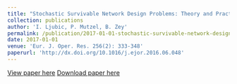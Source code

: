 ```yaml
---
title: "Stochastic Survivable Network Design Problems: Theory and Practice"
collection: publications
author: 'I. Ljubic, P. Mutzel, B. Zey'
permalink: /publication/2017-01-01-stochastic-survivable-network-design-problems:-theory-and-practice
date: 2017-01-01
venue: 'Eur. J. Oper. Res. 256(2): 333-348'
paperurl: 'http://dx.doi.org/10.1016/j.ejor.2016.06.048'
---
```

[View paper here](http://dx.doi.org/10.1016/j.ejor.2016.06.048)
[Download paper here]({{site.url}}/docs/publications/TechReport_SSNDP.pdf)

